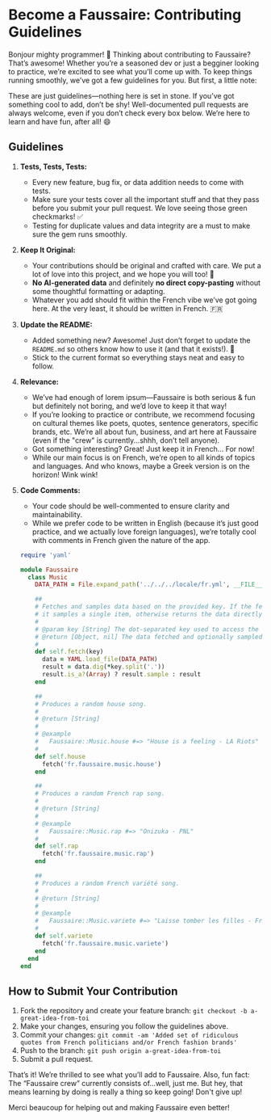 # Become a Faussaire: Contributing Guidelines

Bonjour mighty programmer! 👋 Thinking about contributing to Faussaire? That’s awesome! Whether you’re a seasoned dev or just a begginer looking to practice, we’re excited to see what you’ll come up with. To keep things running smoothly, we’ve got a few guidelines for you. But first, a little note:

These are just guidelines—nothing here is set in stone. If you’ve got something cool to add, don’t be shy! Well-documented pull requests are always welcome, even if you don’t check every box below. We’re here to learn and have fun, after all! 😄

## Guidelines

1. **Tests, Tests, Tests:**
   - Every new feature, bug fix, or data addition needs to come with tests. 
   - Make sure your tests cover all the important stuff and that they pass before you submit your pull request. We love seeing those green checkmarks! ✅
   - Testing for duplicate values and data integrity are a must to make sure the gem runs smoothly.

2. **Keep It Original:**
   - Your contributions should be original and crafted with care. We put a lot of love into this project, and we hope you will too! 💖
   - **No AI-generated data** and definitely **no direct copy-pasting** without some thoughtful formatting or adapting.
   - Whatever you add should fit within the French vibe we’ve got going here. At the very least, it should be written in French. 🇫🇷

3. **Update the README:**
   - Added something new? Awesome! Just don’t forget to update the `README.md` so others know how to use it (and that it exists!). 👀
   - Stick to the current format so everything stays neat and easy to follow.

4. **Relevance:**
   - We’ve had enough of lorem ipsum—Faussaire is both serious & fun but definitely not boring, and we’d love to keep it that way!
   - If you’re looking to practice or contribute, we recommend focusing on cultural themes like poets, quotes, sentence generators, specific brands, etc. We’re all about fun, business, and art here at Faussaire (even if the "crew" is currently...shhh, don’t tell anyone).
   - Got something interesting? Great! Just keep it in French... For now!
   - While our main focus is on French, we’re open to all kinds of topics and languages. And who knows, maybe a Greek version is on the horizon! Wink wink!

5. **Code Comments:**
   - Your code should be well-commented to ensure clarity and maintainability.
   - While we prefer code to be written in English (because it’s just good practice, and we actually love foreign languages), we’re totally cool with comments in French given the nature of the app. 

   ```ruby
   require 'yaml'

   module Faussaire
     class Music
       DATA_PATH = File.expand_path('../../../locale/fr.yml', __FILE__)

       ##
       # Fetches and samples data based on the provided key. If the fetched data is an array,
       # it samples a single item, otherwise returns the data directly.
       #
       # @param key [String] The dot-separated key used to access the data.
       # @return [Object, nil] The data fetched and optionally sampled.
       #
       def self.fetch(key)
         data = YAML.load_file(DATA_PATH)
         result = data.dig(*key.split('.'))
         result.is_a?(Array) ? result.sample : result
       end

       ##
       # Produces a random house song.
       #
       # @return [String]
       #
       # @example
       #   Faussaire::Music.house #=> "House is a feeling - LA Riots"
       #
       def self.house
         fetch('fr.faussaire.music.house')
       end

       ##
       # Produces a random French rap song.
       #
       # @return [String]
       #
       # @example
       #   Faussaire::Music.rap #=> "Onizuka - PNL"
       #
       def self.rap
         fetch('fr.faussaire.music.rap')
       end

       ##
       # Produces a random French variété song.
       #
       # @return [String]
       #
       # @example
       #   Faussaire::Music.variete #=> "Laisse tomber les filles - France Gall"
       #
       def self.variete
         fetch('fr.faussaire.music.variete')
       end
     end
   end
   ```

## How to Submit Your Contribution

1. Fork the repository and create your feature branch: `git checkout -b a-great-idea-from-toi`
2. Make your changes, ensuring you follow the guidelines above.
3. Commit your changes: `git commit -am 'Added set of ridiculous quotes from French politicians and/or French fashion brands'`
4. Push to the branch: `git push origin a-great-idea-from-toi`
5. Submit a pull request.

That’s it! We’re thrilled to see what you’ll add to Faussaire. Also, fun fact: The “Faussaire crew” currently consists of...well, just me. But hey, that means learning by doing is really a thing so keep going! Don't give up!

Merci beaucoup for helping out and making Faussaire even better!